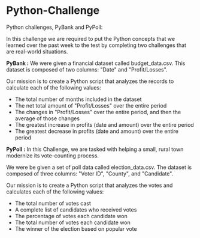 # Python-Challenge
Python challenges, PyBank and PyPoll:

 In this challenge we are required to put the Python concepts that we learned over the past week to the test by completing two challenges that are real-world situations. 
 
**PyBank :** 
 We were given a financial dataset called budget_data.csv. This dataset is composed of two columns: "Date" and "Profit/Losses".

Our mission is to create a Python script that analyzes the records to calculate each of the following values:

 - The total number of months included in the dataset
 - The net total amount of "Profit/Losses" over the entire period
 - The changes in "Profit/Losses" over the entire period, and then the average of those changes
 - The greatest increase in profits (date and amount) over the entire period
 - The greatest decrease in profits (date and amount) over the entire period

**PyPoll :**
In this Challenge, we are tasked with helping a small, rural town modernize its vote-counting process.

We were be given a set of poll data called election_data.csv.
The dataset is composed of three columns: "Voter ID", "County", and "Candidate". 

Our mission is to create a Python script that analyzes the votes and calculates each of the following values:

 - The total number of votes cast
 - A complete list of candidates who received votes
 - The percentage of votes each candidate won
 - The total number of votes each candidate won
 - The winner of the election based on popular vote
